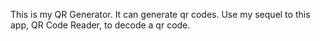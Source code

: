 This is my QR Generator. It can generate qr codes. Use my sequel to this app, QR Code Reader, to decode a qr code.
